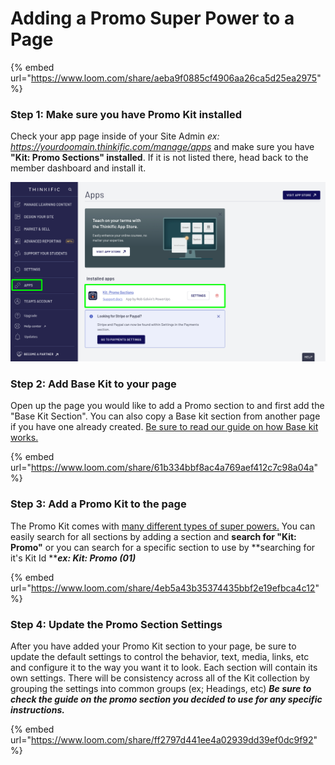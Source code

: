 # Adding a Promo Super Power to a Page

{% embed url="https://www.loom.com/share/aeba9f0885cf4906aa26ca5d25ea2975" %}

### Step 1: Make sure you have Promo Kit installed

Check your app page inside of your Site Admin _ex: https://yourdoomain.thinkific.com/manage/apps_ and make sure you have **"Kit: Promo Sections" installed**. If it is not listed there, head back to the member dashboard and install it.

![](../../.gitbook/assets/Apps-Rob-s-School.png)

### Step 2: Add Base Kit to your page

Open up the page you would like to add a Promo section to and first add the "Base Kit Section". You can also copy a Base kit section from another page if you have one already created. [Be sure to read our guide on how Base kit works.](../kit-common-sections/base-kit.md)

{% embed url="https://www.loom.com/share/61b334bbf8ac4a769aef412c7c98a04a" %}

### Step 3: Add a Promo Kit to the page

The Promo Kit comes with [many different types of super powers.](./) You can easily search for all sections by adding a section and **search for "Kit: Promo"** or you can search for a specific section to use by **searching for it's Kit Id **_**ex: Kit: Promo (01)**_

{% embed url="https://www.loom.com/share/4eb5a43b35374435bbf2e19efbca4c12" %}

### Step 4: Update the Promo Section Settings

After you have added your Promo Kit section to your page, be sure to update the default settings to control the behavior, text, media, links, etc and configure it to the way you want it to look. Each section will contain its own settings. There will be consistency across all of the Kit collection by grouping the settings into common groups (ex; Headings, etc) _**Be sure to check the guide on the promo section you decided to use for any specific instructions.**_

{% embed url="https://www.loom.com/share/ff2797d441ee4a02939dd39ef0dc9f92" %}
